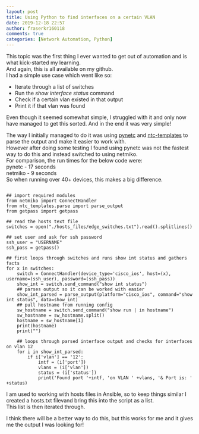 ```yaml
---
layout: post
title: Using Python to find interfaces on a certain VLAN
date: 2019-12-18 22:57
author: fraserkr160118
comments: true
categories: [Network Automation, Python]
---
```

<!-- wp:paragraph -->
<p>This topic was the first thing I ever wanted to get out of automation and is what kick-started my learning.<br>And again, this is all available on my github.<br>I had a simple use case which went like so:</p>
<!-- /wp:paragraph -->

<!-- wp:list -->
<ul><li>Iterate through a list of switches</li><li>Run the <em>show interface status</em> command</li><li>Check if a certain vlan existed in that output</li><li>Print it if that vlan was found</li></ul>
<!-- /wp:list -->

<!-- wp:paragraph -->
<p>Even though it seemed somewhat simple, I struggled with it and only now have managed to get this sorted. And in the end it was very simple!</p>
<!-- /wp:paragraph -->

<!-- wp:paragraph -->
<p>The way I initially managed to do it was using <a href="https://github.com/networktocode/pyntc">pynetc</a> and <a href="https://github.com/networktocode/ntc-templates">ntc-templates</a> to parse the output and make it easier to work with.<br>However after doing some testing I found using pynetc was not the fastest way to do this and instead switched to using netmiko.<br>For comparison, the run times for the below code were:<br> pynetc - 17 seconds<br>netmiko - 9 seconds<br>So when running over 40+ devices, this makes a big difference.</p>
<!-- /wp:paragraph -->

<!-- wp:code -->
<pre class="wp-block-code"><code>
## import required modules
from netmiko import ConnectHandler
from ntc_templates.parse import parse_output
from getpass import getpass

## read the hosts text file
switches = open("./hosts_files/edge_switches.txt").read().splitlines()

## set user and ask for ssh password
ssh_user = "USERNAME"
ssh_pass = getpass()

## first loops through switches and runs show int status and gathers facts
for x in switches:
    switch = ConnectHandler(device_type='cisco_ios', host=(x), username=(ssh_user), password=(ssh_pass))
    show_int = switch.send_command("show int status")
    ## parses output so it can be worked with easier
    show_int_parsed = parse_output(platform="cisco_ios", command="show int status", data=show_int)
    ## pull hostname from running config
    sw_hostname = switch.send_command("show run | in hostname")
    sw_hostname = sw_hostname.split()
    hostname = sw_hostname&#091;1]
    print(hostname)
    print("")
    
    ## loops through parsed interface output and checks for interfaces on vlan 12
    for i in show_int_parsed:
        if i&#091;'vlan'] == '12':
            intf = (i&#091;'port'])
            vlans = (i&#091;'vlan'])
            status = (i&#091;'status'])
            print('Found port '+intf, 'on VLAN ' +vlans, '&amp; Port is: ' +status)</code></pre>
<!-- /wp:code -->

<!-- wp:paragraph -->
<p>I am used to working with hosts files in Ansible, so to keep things similar I created a hosts.txt filevand bring this into the script as a list. <br>This list is then iterated through. </p>
<!-- /wp:paragraph -->

<!-- wp:paragraph -->
<p>I think there will be a better way to do this, but this works for me and it gives me the output I was looking for!</p>
<!-- /wp:paragraph -->
